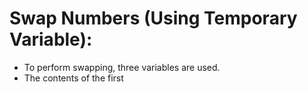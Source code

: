 # Swap Numbers (Using Temporary Variable):

- To perform swapping, three variables are used.
- The contents of the first 
